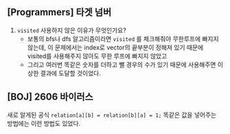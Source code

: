 ## [Programmers] 타겟 넘버

1. `visited` 사용하지 않은 이유가 무엇인가요?
    - 보통의 bfs나 dfs 알고리즘이라면  `visited` 를 체크해줘야 무한루프에 빠지지 않는데, 이 문제에서는 index로 vector의 끝부분이 정해져 있기 때문에 visited를 사용해주지 않아도 무한 루프에 빠지지 않았고
    - 그리고 여러번 똑같은 숫자를 더하고 뺄 경우의 수가 있기 때문에 사용해주면 이상한 결과에 도달할 것이었다.

## [BOJ] 2606 바이러스

새로 알게된 공식 `relation[a][b] = relation[b][a] = 1;` 똑같은 값을 넣어주는 방법에는 이런 방법도 있었다.
